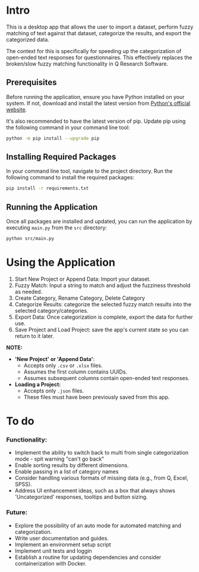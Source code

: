 # Intro

This is a desktop app that allows the user to import a dataset, perform fuzzy matching of text against that dataset, categorize the results, and export the categorized data.

The context for this is specifically for speeding up the categorization of open-ended text responses for questionnaires. This effectively replaces the broken/slow fuzzy matching functionality in Q Research Software.

## Prerequisites
Before running the application, ensure you have Python installed on your system. If not, download and install the latest version from [Python's official website](https://www.python.org/downloads/).

It's also recommended to have the latest version of pip. Update pip using the following command in your command line tool:

```sh
python -m pip install --upgrade pip
```

## Installing Required Packages

In your command line tool, navigate to the project directory. Run the following command to install the required packages:

```sh
pip install -r requirements.txt
```

## Running the Application

Once all packages are installed and updated, you can run the application by executing `main.py` from the `src` directory:

```sh
python src/main.py
```

# Using the Application
1. Start New Project or Append Data: Import your dataset.
2. Fuzzy Match: Input a string to match and adjust the fuzziness threshold as needed.
3. Create Category, Rename Category, Delete Category
4. Categorize Results: categorize the selected fuzzy match results into the selected category/categories.
5. Export Data: Once categorization is complete, export the data for further use.
6. Save Project and Load Project: save the app's current state so you can return to it later.

**NOTE:**
- **'New Project' or 'Append Data'**:
    - Accepts only `.csv` or `.xlsx` files.
    - Assumes the first column contains UUIDs.
    - Assumes subsequent columns contain open-ended text responses.
- **Loading a Project:**
    - Accepts only `.json` files.
    - These files must have been previously saved from this app.

# To do

### Functionality:

- Implement the ability to switch back to multi from single categorization mode - spit warning "can't go back"
- Enable sorting results by different dimensions.
- Enable passing in a list of category names
- Consider handling various formats of missing data (e.g., from Q, Excel, SPSS).
- Address UI enhancement ideas, such as a box that always shows 'Uncategorized' responses, tooltips and button sizing.

### Future:

- Explore the possibility of an auto mode for automated matching and categorization.
- Write user documentation and guides.
- Implement an environment setup script
- Implement unit tests and loggin
- Establish a routine for updating dependencies and consider containerization with Docker.